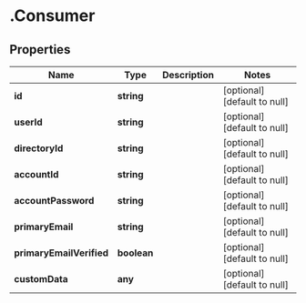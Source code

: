 # .Consumer

## Properties
Name | Type | Description | Notes
------------ | ------------- | ------------- | -------------
**id** | **string** |  | [optional] [default to null]
**userId** | **string** |  | [optional] [default to null]
**directoryId** | **string** |  | [optional] [default to null]
**accountId** | **string** |  | [optional] [default to null]
**accountPassword** | **string** |  | [optional] [default to null]
**primaryEmail** | **string** |  | [optional] [default to null]
**primaryEmailVerified** | **boolean** |  | [optional] [default to null]
**customData** | **any** |  | [optional] [default to null]


